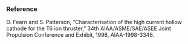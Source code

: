 ### Reference
D. Fearn and S. Patterson, “Characterisation of the high current hollow cathode for the T6 ion thruster,” 34th AIAA/ASME/SAE/ASEE Joint Propulsion Conference and Exhibit, 1998, AIAA-1998-3346.

